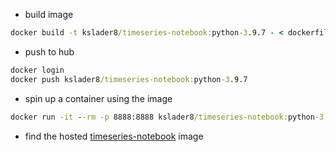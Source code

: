 - build image
```cmd
docker build -t kslader8/timeseries-notebook:python-3.9.7 - < dockerfile
```
- push to hub
```cmd
docker login
docker push kslader8/timeseries-notebook:python-3.9.7
```
- spin up a container using the image
```cmd
docker run -it --rm -p 8888:8888 kslader8/timeseries-notebook:python-3.9.7
```
- find the hosted [timeseries-notebook](https://hub.docker.com/repository/docker/kslader8/timeseries-notebook) image